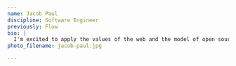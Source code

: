 ```yaml
---
name: Jacob Paul
discipline: Software Engineer
previously: Flow
bio: |
  I'm excited to apply the values of the web and the model of open source software to the problems addressed by local government.
photo_filename: jacob-paul.jpg

---
```

